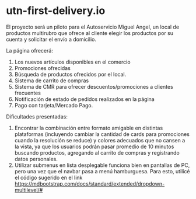 # utn-first-delivery.io

El proyecto será un piloto para el Autoservicio Miguel Angel, un local de productos multirubro que ofrece al cliente elegir los productos por su cuenta y solicitar el envío a domicilio.

La página ofrecerá:

1. Los nuevos artículos disponibles en el comercio
2. Promociones ofrecidas
3. Búsqueda de productos ofrecidos por el local.
4. Sistema de carrito de compras
5. Sistema de CMR para ofrecer descuentos/promociones a clientes frecuentes
6. Notificación de estado de pedidos realizados en la página
7. Pago con tarjeta/Mercado Pago.

Dificultades presentadas:

1. Encontrar la combinación entre formato amigable en distintas plataformas (incluyendo cambiar la cantidad de cards para promociones cuando la resolución se reduce) y colores adecuados que no cansen a la vista, ya que los usuarios podrán pasar promedio de 10 minutos buscando productos, agregando al carrito de compras y registrando datos personales.
2. Utilizar submenus en lista desplegable funciona bien en pantallas de PC, pero una vez que el navbar pasa a menú hamburguesa.
Para esto, utilicé el código sugerido en el link https://mdbootstrap.com/docs/standard/extended/dropdown-multilevel/#
